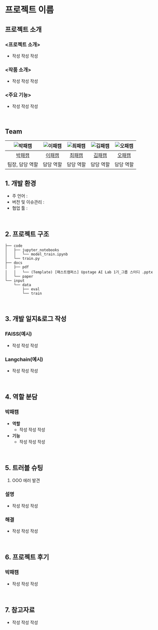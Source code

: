 # 프로젝트 이름

## 프로젝트 소개
### <프로젝트 소개>
- 작성 작성 작성

### <작품 소개>
- 작성 작성 작성

### <주요 기능>
- 작성 작성 작성

<br>

## Team

| ![박패캠](https://avatars.githubusercontent.com/u/156163982?v=4) | ![이패캠](https://avatars.githubusercontent.com/u/156163982?v=4) | ![최패캠](https://avatars.githubusercontent.com/u/156163982?v=4) | ![김패캠](https://avatars.githubusercontent.com/u/156163982?v=4) | ![오패캠](https://avatars.githubusercontent.com/u/156163982?v=4) |
| :--------------------------------------------------------------: | :--------------------------------------------------------------: | :--------------------------------------------------------------: | :--------------------------------------------------------------: | :--------------------------------------------------------------: |
|            [박패캠](https://github.com/UpstageAILab)             |            [이패캠](https://github.com/UpstageAILab)             |            [최패캠](https://github.com/UpstageAILab)             |            [김패캠](https://github.com/UpstageAILab)             |            [오패캠](https://github.com/UpstageAILab)             |
|                            팀장, 담당 역할                             |                            담당 역할                             |                            담당 역할                             |                            담당 역할                             |                            담당 역할                             |


## 1. 개발 환경
- 주 언어 : 
- 버전 및 이슈관리 : 
- 협업 툴 : 

<br>

## 2. 프로젝트 구조
```
├── code
│   ├── jupyter_notebooks
│   │   └── model_train.ipynb
│   └── train.py
├── docs
│   ├── pdf
│   │   └── (Template) [패스트캠퍼스] Upstage AI Lab 1기_그룹 스터디 .pptx
│   └── paper
└── input
    └── data
        ├── eval
        └── train
```

<br>

## 3. 개발 일지&로그 작성
### FAISS(예시)
- 작성 작성 작성

### Langchain(예시)
- 작성 작성 작성

<br>

## 4. 역할 분담
### 박패캠
- **역할**
    - 작성 작성 작성
- **기능**
    - 작성 작성 작성

<br>

## 5. 트러블 슈팅

1. OOO 에러 발견

### 설명
- 작성 작성 작성

### 해결
- 작성 작성 작성

<br>

## 6. 프로젝트 후기

### 박패캠
- 작성 작성 작성

<br>

## 7. 참고자료
- 작성 작성 작성
